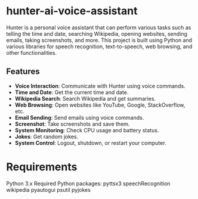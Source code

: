 # hunter-ai-voice-assistant

Hunter is a personal voice assistant that can perform various tasks such as telling the time and date, searching Wikipedia, opening websites, sending emails, taking screenshots, and more. This project is built using Python and various libraries for speech recognition, text-to-speech, web browsing, and other functionalities.


## Features

- **Voice Interaction**: Communicate with Hunter using voice commands.
- **Time and Date**: Get the current time and date.
- **Wikipedia Search**: Search Wikipedia and get summaries.
- **Web Browsing**: Open websites like YouTube, Google, StackOverflow, etc.
- **Email Sending**: Send emails using voice commands.
- **Screenshot**: Take screenshots and save them.
- **System Monitoring**: Check CPU usage and battery status.
- **Jokes**: Get random jokes.
- **System Control**: Logout, shutdown, or restart your computer.

# Requirements

Python 3.x
Required Python packages:
pyttsx3
speechRecognition
wikipedia
pyautogui
psutil
pyjokes
